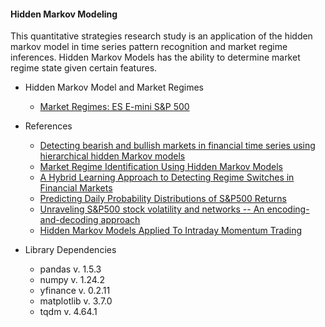#### Hidden Markov Modeling

This quantitative strategies research study is an application of the hidden markov model in time series pattern recognition and market regime inferences.
Hidden Markov Models has the ability to determine market regime state given certain features. 

- Hidden Markov Model and Market Regimes
  - [Market Regimes: ES E-mini S&P 500](https://github.com/manuelmusngi/hidden-markov-modeling/blob/main/1-Hidden-Markov-Modeling%20-%20ES%20-%20E-mini%20S%26P%20500.ipynb)

- References
  - [Detecting bearish and bullish markets in financial time series using hierarchical hidden Markov models](https://arxiv.org/abs/2007.14874)
  - [Market Regime Identification Using Hidden Markov Models](https://papers.ssrn.com/sol3/papers.cfm?abstract_id=3406068)
  - [A Hybrid Learning Approach to Detecting Regime Switches in Financial Markets](https://arxiv.org/abs/2108.05801)
  - [Predicting Daily Probability Distributions of S&P500 Returns](https://papers.ssrn.com/sol3/papers.cfm?abstract_id=1288468)
  - [Unraveling S&P500 stock volatility and networks -- An encoding-and-decoding approach](https://arxiv.org/abs/2101.09395)
  - [Hidden Markov Models Applied To Intraday Momentum Trading ](https://arxiv.org/abs/2006.08307)

- Library Dependencies
  - pandas v. 1.5.3
  - numpy  v. 1.24.2
  - yfinance v. 0.2.11
  - matplotlib v. 3.7.0
  - tqdm v. 4.64.1
